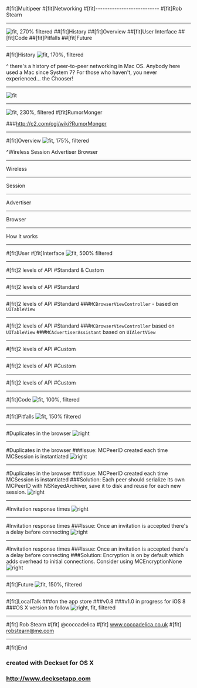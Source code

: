 #[fit]Multipeer 
#[fit]Networking
#[fit]---------------------------
#[fit]Rob Stearn

---
![fit, 270% filtered](http://cdn.macrumors.com/article/2011/03/23/095149-federighi_lion.jpg)
##[fit]History
##[fit]Overview
##[fit]User Interface
##[fit]Code
##[fit]Pitfalls
##[fit]Future

---
#[fit]History
![fit, 170%, filtered](http://lowendmac.com/wp-content/uploads/mac-plus-and-laserwriter.jpg)

^ there's a history of peer-to-peer networking in Mac OS. 
Anybody here used a Mac since System 7? 
For those who haven't, you never experienced... the Chooser!

---
![fit](http://computers.mcbx.netne.net/apple/general/chooser.jpg)

---
![fit, 230%, filtered](http://4.bp.blogspot.com/-nVc-nbWq7_s/To2LKMf1TiI/AAAAAAAAI7Y/hSrKS6BeWeI/s640/Matrix_024Pyxurz.jpg)
#[fit]RumorMonger

###http://c2.com/cgi/wiki?RumorMonger

---
#[fit]Overview
![fit, 175%, filtered](http://www.overviewthemovie.com/wp-content/uploads/2012/12/MegaEarth01.jpg)

^Wireless
Session
Advertiser
Browser


---
Wireless

---
Session

---
Advertiser

---
Browser

---
How it works

---
#[fit]User 
#[fit]Interface
![fit, 500% filtered](http://www.noupe.com/wp-content/uploads/2012/02/wireframingkits61.jpg)

---
#[fit]2 levels of API
#Standard & Custom

---
#[fit]2 levels of API
#Standard

---
#[fit]2 levels of API
#Standard
###```MCBrowserViewController``` - based on ```UITableView```

---
#[fit]2 levels of API
#Standard
###```MCBrowserViewController``` based on ```UITableView```
###```MCAdvertiserAssistant``` based on ```UIAlertView```

---
#[fit]2 levels of API
#Custom

---
#[fit]2 levels of API
#Custom

---
#[fit]2 levels of API
#Custom

---
#[fit]Code
![fit, 100%, filtered](http://images4.alphacoders.com/270/27094.jpg)

---
#[fit]Pitfalls
![fit, 150% filtered](http://i.stack.imgur.com/nI9zx.jpg)

---
#Duplicates in the browser
![right](https://dl.dropboxusercontent.com/u/5034400/IMG_6028.PNG)

---
#Duplicates in the browser
###Issue: MCPeerID created each time MCSession is instantiated
![right](https://dl.dropboxusercontent.com/u/5034400/IMG_6028.PNG)

---
#Duplicates in the browser
###Issue: MCPeerID created each time MCSession is instantiated
###Solution: Each peer should serialize its own MCPeerID with NSKeyedArchiver, save it to disk and reuse for each new session.
![right](https://dl.dropboxusercontent.com/u/5034400/IMG_6028.PNG)

---
#Invitation response times
![right](https://dl.dropboxusercontent.com/u/5034400/IMG_6029.PNG)

---
#Invitation response times
###Issue: Once an invitation is accepted there's a delay before connecting
![right](https://dl.dropboxusercontent.com/u/5034400/IMG_6029.PNG)

---
#Invitation response times
###Issue: Once an invitation is accepted there's a delay before connecting
###Solution: Encryption is on by default which adds overhead to initial connections. Consider using MCEncryptionNone
![right](https://dl.dropboxusercontent.com/u/5034400/IMG_6029.PNG)

---
#[fit]Future
![fit, 150%, filtered](http://thumbs.dreamstime.com/z/tunnel-futuristic-18180424.jpg)

---
#[fit]LocalTalk
###on the app store
###v0.8
###v1.0 in progress for iOS 8
###OS X version to follow
![right, fit, filtered](https://dl.dropboxusercontent.com/u/5034400/LTSplash.png)

---

#[fit] Rob Stearn
#[fit] @cocoadelica
#[fit] www.cocoadelica.co.uk
#[fit] robstearn@me.com

---
#[fit]End
### created with Deckset for OS X
### http://www.decksetapp.com

